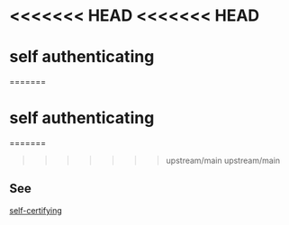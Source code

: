 <<<<<<< HEAD
<<<<<<< HEAD
=======
# self authenticating
=======
# self authenticating
=======
>>>>>>> upstream/main
>>>>>>> upstream/main
## See 
[self-certifying](self-certifying-identifier)